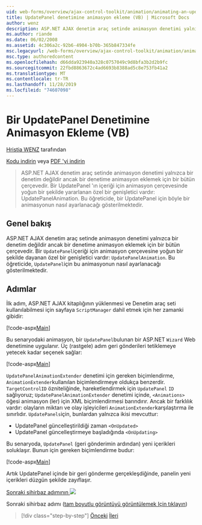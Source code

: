 ```yaml
---
uid: web-forms/overview/ajax-control-toolkit/animation/animating-an-updatepanel-control-vb
title: UpdatePanel denetimine animasyon ekleme (VB) | Microsoft Docs
author: wenz
description: ASP.NET AJAX denetim araç setinde animasyon denetimi yalnızca bir denetim değildir ancak bir denetime animasyon eklemek için bir bütün çerçevedir. Bir... öğesinin içeriği için
ms.author: riande
ms.date: 06/02/2008
ms.assetid: 4c306a2c-92b6-4904-b70b-365b847334fe
msc.legacyurl: /web-forms/overview/ajax-control-toolkit/animation/animating-an-updatepanel-control-vb
msc.type: authoredcontent
ms.openlocfilehash: d66dda923940a328c0757049c9d8bfa3b2d2b9fc
ms.sourcegitcommit: 22fbd8863672c4ad6693b8388ad5c8e753fb41a2
ms.translationtype: MT
ms.contentlocale: tr-TR
ms.lasthandoff: 11/28/2019
ms.locfileid: "74607098"
---
```

# <a name="animating-an-updatepanel-control-vb"></a>Bir UpdatePanel Denetimine Animasyon Ekleme (VB)

[Hristia WENZ](https://github.com/wenz) tarafından

[Kodu indirin](https://download.microsoft.com/download/9/3/f/93f8daea-bebd-4821-833b-95205389c7d0/UpdatePanelAnimation1.vb.zip) veya [PDF 'yi indirin](https://download.microsoft.com/download/b/6/a/b6ae89ee-df69-4c87-9bfb-ad1eb2b23373/updatepanelanimation1VB.pdf)

> ASP.NET AJAX denetim araç setinde animasyon denetimi yalnızca bir denetim değildir ancak bir denetime animasyon eklemek için bir bütün çerçevedir. Bir UpdatePanel 'ın içeriği için animasyon çerçevesinde yoğun bir şekilde yararlanan özel bir genişletici vardır: UpdatePanelAnimation. Bu öğreticide, bir UpdatePanel için böyle bir animasyonun nasıl ayarlanacağı gösterilmektedir.

## <a name="overview"></a>Genel bakış

ASP.NET AJAX denetim araç setinde animasyon denetimi yalnızca bir denetim değildir ancak bir denetime animasyon eklemek için bir bütün çerçevedir. Bir `UpdatePanel`içeriği için animasyon çerçevesine yoğun bir şekilde dayanan özel bir genişletici vardır: `UpdatePanelAnimation`. Bu öğreticide, `UpdatePanel`için bu animasyonun nasıl ayarlanacağı gösterilmektedir.

## <a name="steps"></a>Adımlar

İlk adım, ASP.NET AJAX kitaplığının yüklenmesi ve Denetim araç seti kullanılabilmesi için sayfaya `ScriptManager` dahil etmek için her zamanki gibidir:

[!code-aspx[Main](animating-an-updatepanel-control-vb/samples/sample1.aspx)]

Bu senaryodaki animasyon, bir `UpdatePanel`bulunan bir ASP.NET `Wizard` Web denetimine uygulanır. Üç (rastgele) adım geri gönderileri tetiklemeye yetecek kadar seçenek sağlar:

[!code-aspx[Main](animating-an-updatepanel-control-vb/samples/sample2.aspx)]

`UpdatePanelAnimationExtender` denetimi için gereken biçimlendirme, `AnimationExtender`kullanılan biçimlendirmeye oldukça benzerdir. `TargetControlID` özniteliğinde, hareketlendirmek için `UpdatePanel` `ID` sağlıyoruz; `UpdatePanelAnimationExtender` denetimi içinde, `<Animations>` öğesi animasyon (ler) için XML biçimlendirmesi barındırır. Ancak bir farklılık vardır: olayların miktarı ve olay işleyicileri `AnimationExtender`karşılaştırma ile sınırlıdır. `UpdatePanels`için, bunlardan yalnızca ikisi mevcuttur:

- UpdatePanel güncelleştirildiği zaman `<OnUpdated>`
- UpdatePanel güncelleştirmeye başladığında `<OnUpdating>`

Bu senaryoda, `UpdatePanel` (geri gönderimin ardından) yeni içerikleri soluklaşır. Bunun için gereken biçimlendirme budur:

[!code-aspx[Main](animating-an-updatepanel-control-vb/samples/sample3.aspx)]

Artık UpdatePanel içinde bir geri gönderme gerçekleşdiğinde, panelin yeni içerikleri düzgün şekilde zayıflaşır.

[Sonraki sihirbaz adımının ![](animating-an-updatepanel-control-vb/_static/image2.png)](animating-an-updatepanel-control-vb/_static/image1.png)

Sonraki sihirbaz adımı ([tam boyutlu görüntüyü görüntülemek Için tıklayın](animating-an-updatepanel-control-vb/_static/image3.png))

> [!div class="step-by-step"]
> [Önceki](changing-an-animation-using-client-side-code-vb.md)
> [İleri](dynamically-controlling-updatepanel-animations-vb.md)
